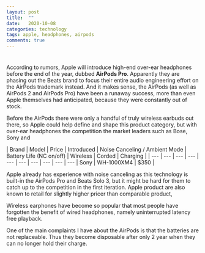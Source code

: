 ```yaml
---
layout: post
title:  ""
date:   2020-10-08
categories: technology
tags: apple, headphones, airpods
comments: true
---
```


# 

According to rumors, Apple will introduce high-end over-ear headphones before the end of the year, dubbed **AirPods Pro**. Apparently they are phasing out the Beats brand to focus their entire audio engineering effort on the AirPods trademark instead.
And it makes sense, the AirPods (as well as AirPods 2 and AirPods Pro) have been a runaway success, more than even Apple themselves had anticipated, because they were constantly out of stock.

Before the AirPods there were only a handful of truly wireless earbuds out there, so Apple could help define and shape this product category, but with over-ear headphones the competition the market leaders such as Bose, Sony and

| Brand | Model | Price | Introduced | Noise Canceling / Ambient Mode | Battery Life (NC on/off) | Wireless | Corded | Charging |
| --- | --- | --- | --- | --- | --- | --- | --- | --- | --- |
Sony | WH-1000XM4 | $350 | 

Apple already has experience with noise canceling as this technology is built-in the AirPods Pro and Beats Solo 3, but it might be hard for them to catch up to the competition in the first iteration. Apple product are also known to retail for slightly higher pricer than comparable product, 

Wireless earphones have become so popular that most people have forgotten the benefit of wired headphones, namely uninterrupted latency free playback.  

One of the main complaints I have about the AirPods is that the batteries are not replaceable. Thus they become disposable after only 2 year when they can no longer hold their charge.


